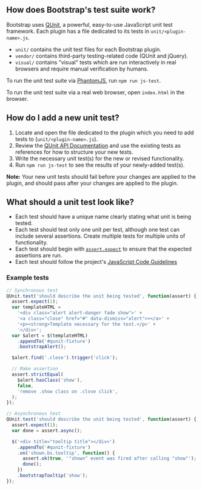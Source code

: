 ## How does Bootstrap's test suite work?

Bootstrap uses [QUnit](https://qunitjs.com/), a powerful, easy-to-use JavaScript unit test framework. Each plugin has a file dedicated to its tests in `unit/<plugin-name>.js`.

* `unit/` contains the unit test files for each Bootstrap plugin.
* `vendor/` contains third-party testing-related code (QUnit and jQuery).
* `visual/` contains "visual" tests which are run interactively in real browsers and require manual verification by humans.

To run the unit test suite via [PhantomJS](http://phantomjs.org/), run `npm run js-test`.

To run the unit test suite via a real web browser, open `index.html` in the browser.

## How do I add a new unit test?

1. Locate and open the file dedicated to the plugin which you need to add tests to (`unit/<plugin-name>.js`).
2. Review the [QUnit API Documentation](https://api.qunitjs.com/) and use the existing tests as references for how to structure your new tests.
3. Write the necessary unit test(s) for the new or revised functionality.
4. Run `npm run js-test` to see the results of your newly-added test(s).

**Note:** Your new unit tests should fail before your changes are applied to the plugin, and should pass after your changes are applied to the plugin.

## What should a unit test look like?

* Each test should have a unique name clearly stating what unit is being tested.
* Each test should test only one unit per test, although one test can include several assertions. Create multiple tests for multiple units of functionality.
* Each test should begin with [`assert.expect`](https://api.qunitjs.com/assert/expect/) to ensure that the expected assertions are run.
* Each test should follow the project's [JavaScript Code Guidelines](https://github.com/twbs/bootstrap/blob/master/CONTRIBUTING.md#js)

### Example tests

```javascript
// Synchronous test
QUnit.test('should describe the unit being tested', function(assert) {
  assert.expect(1);
  var templateHTML =
    '<div class="alert alert-danger fade show">' +
    '<a class="close" href="#" data-dismiss="alert">×</a>' +
    '<p><strong>Template necessary for the test.</p>' +
    '</div>';
  var $alert = $(templateHTML)
    .appendTo('#qunit-fixture')
    .bootstrapAlert();

  $alert.find('.close').trigger('click');

  // Make assertion
  assert.strictEqual(
    $alert.hasClass('show'),
    false,
    'remove .show class on .close click',
  );
});

// Asynchronous test
QUnit.test('should describe the unit being tested', function(assert) {
  assert.expect(1);
  var done = assert.async();

  $('<div title="tooltip title"></div>')
    .appendTo('#qunit-fixture')
    .on('shown.bs.tooltip', function() {
      assert.ok(true, '"shown" event was fired after calling "show"');
      done();
    })
    .bootstrapTooltip('show');
});
```
